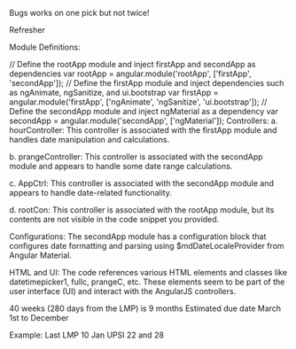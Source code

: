Bugs works on one pick but not twice!

Refresher

Module Definitions:

// Define the rootApp module and inject firstApp and secondApp as dependencies
var rootApp = angular.module('rootApp', ['firstApp', 'secondApp']);
// Define the firstApp module and inject dependencies such as ngAnimate, ngSanitize, and ui.bootstrap
var firstApp = angular.module('firstApp', ['ngAnimate', 'ngSanitize', 'ui.bootstrap']);
// Define the secondApp module and inject ngMaterial as a dependency
var secondApp = angular.module('secondApp', ['ngMaterial']);
Controllers:
a. hourController: This controller is associated with the firstApp module and handles date manipulation and calculations.

b. prangeController: This controller is associated with the secondApp module and appears to handle some date range calculations.

c. AppCtrl: This controller is associated with the secondApp module and appears to handle date-related functionality.

d. rootCon: This controller is associated with the rootApp module, but its contents are not visible in the code snippet you provided.

Configurations:
The secondApp module has a configuration block that configures date formatting and parsing using $mdDateLocaleProvider from Angular Material.

HTML and UI:
The code references various HTML elements and classes like datetimepicker1, fullc, prangeC, etc. These elements seem to be part of the user interface (UI) and interact with the AngularJS controllers.

40 weeks (280 days from the LMP) is 9 months Estimated due date March 1st to December

Example:
Last LMP 10 Jan
UPSI 22 and 28